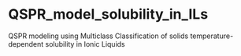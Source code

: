 # QSPR_model_solubility_in_ILs
QSPR modeling using Multiclass Classification of solids temperature-dependent solubility in Ionic Liquids
